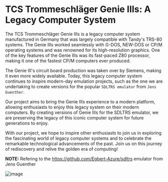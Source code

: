 # TCS Trommeschläger Genie IIIs: A Legacy Computer System

The TCS Trommeschläger Genie IIIs is a legacy computer system manufactured in Germany that was largely compatible with Tandy's TRS-80 systems. The Genie IIIs worked seamlessly with G-DOS, NEW-DOS or CP/M operating systems and was renowned for its high-resolution graphics. One of the key features of the Genie IIIs was its fast-paced Z80 processor, making it one of the fastest CP/M computers ever produced.

The Genie III's circuit board production was taken over by Siemens, making it even more widely available. Today, this legacy computer system continues to inspire modern-day emulation projects, such as the one we are undertaking to create versions for the popular `SDLTRS emulator` from `Jens Guenther`.

Our project aims to bring the Genie IIIs experience to a modern platform, allowing enthusiasts to enjoy this legacy system on their modern computers. By creating versions of Genie IIIs for the SDLTRS emulator, we are preserving the legacy of this iconic computer system for future generations to enjoy.

With our project, we hope to inspire other enthusiasts to join us in exploring the fascinating world of legacy computer systems and to celebrate the remarkable technological advancements of the past. Join us on this journey of rediscovery and relive the golden era of computing!

**NOTE:** Refering to the <https://github.com/Egbert-Azure/sdltrs> emulator from Jens Guenther

![image](https://user-images.githubusercontent.com/55332675/219800153-87168b70-fd9c-40e2-b4cf-b99ee3ae718b.png)
